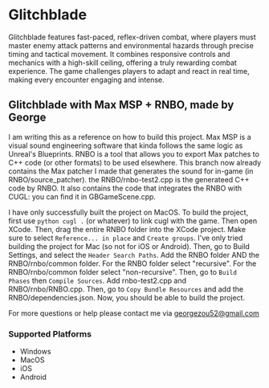 # Glitchblade

Glitchblade features fast-paced, reflex-driven combat, where players must master enemy attack patterns and environmental hazards through precise timing and tactical movement. It combines responsive controls and mechanics with a high-skill ceiling, offering a truly rewarding combat experience. The game challenges players to adapt and react in real time, making every encounter engaging and intense.

## Glitchblade with Max MSP + RNBO, made by George

I am writing this as a reference on how to build this project. Max MSP is a visual sound engineering software that kinda follows the same logic as Unreal's Blueprints. RNBO is a tool that allows you to export Max patches to C++ code (or other formats) to be used elsewhere. This branch now already contains the Max patcher I made that generates the sound for in-game (in RNBO/source_patcher). the RNBO/rnbo-test2.cpp is the generateed C++ code by RNBO. It also contains the code that integrates the RNBO with CUGL: you can find it in GBGameScene.cpp.

I have only successfully built the project on MacOS.
To build the project, first use `python cugl .` (or whatever) to link cugl with the game. Then open XCode. Then, drag the entire RNBO folder into the XCode project. Make sure to select `Reference... in place` and `Create groups`. I've only tried building the project for Mac (so not for iOS or Android). Then, go to Build Settings, and select the `Header Search Paths`. Add the RNBO folder AND the RNBO/rnbo/common folder. For the RNBO folder select "recursive". For the RNBO/rnbo/common folder select "non-recursive". Then, go to `Build Phases` then `Compile Sources`. Add rnbo-test2.cpp and RNBO/rnbo/RNBO.cpp. Then, go to `Copy Bundle Resources` and add the RNBO/dependencies.json. Now, you should be able to build the project.

For more questions or help please contact me via georgezou52@gmail.com

### Supported Platforms

- Windows
- MacOS
- iOS
- Android
